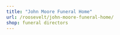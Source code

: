 ```yaml
---
title: "John Moore Funeral Home"
url: /roosevelt/john-moore-funeral-home/
shop: funeral directors
---
```

